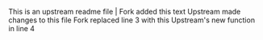 This is an upstream readme file | Fork added this text
Upstream made changes to this file
Fork replaced line 3 with this
Upstream's new function in line 4
